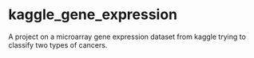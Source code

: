 # kaggle_gene_expression
A project on a microarray gene expression dataset from kaggle trying to classify two types of cancers. 
